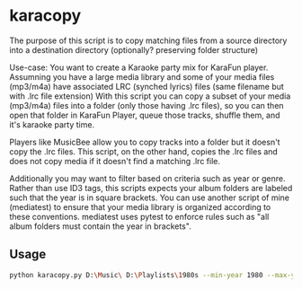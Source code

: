 # karacopy

The purpose of this script is to copy matching files from a source directory
into a destination directory (optionally? preserving folder structure)

Use-case: You want to create a Karaoke party mix for KaraFun player.
Assumning you have a large media library and some of your media files (mp3/m4a) have
associated LRC (synched lyrics) files (same filename but with .lrc file extension)
With this script you can copy a subset of your media (mp3/m4a) files into a folder
(only those having .lrc files), so you can then open that folder in KaraFun Player, 
queue those tracks, shuffle them, and it's karaoke party time.

Players like MusicBee allow you to copy tracks into a folder but it doesn't copy
the .lrc files. This script, on the other hand, copies the .lrc files and
does not copy media if it doesn't find a matching .lrc file.

Additionally you may want to filter based on criteria such as year or genre.
Rather than use ID3 tags, this scripts expects your album folders are labeled
such that the year is in square brackets.
You can use another script of mine (mediatest) to ensure that your media library
is organized according to these conventions. mediatest uses pytest to enforce 
rules such as "all album folders must contain the year in brackets".

## Usage

```bash
python karacopy.py D:\Music\ D:\Playlists\1980s --min-year 1980 --max-year 1989
```
